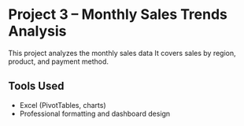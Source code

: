 # Project 3 – Monthly Sales Trends Analysis

This project analyzes the monthly sales data
It covers sales by region, product, and payment method.

## Tools Used
- Excel (PivotTables, charts)
- Professional formatting and dashboard design



